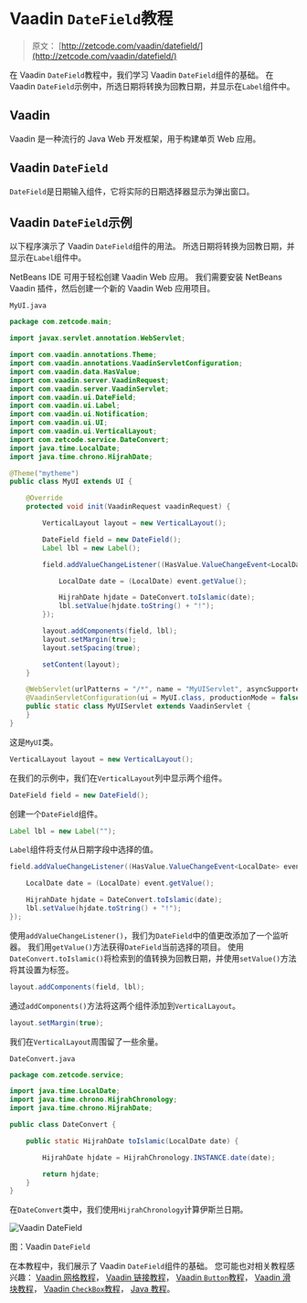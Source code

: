 # Vaadin `DateField`教程

> 原文： [http://zetcode.com/vaadin/datefield/](http://zetcode.com/vaadin/datefield/)

在 Vaadin `DateField`教程中，我们学习 Vaadin `DateField`组件的基础。 在 Vaadin `DateField`示例中，所选日期将转换为回教日期，并显示在`Label`组件中。

## Vaadin

Vaadin 是一种流行的 Java Web 开发框架，用于构建单页 Web 应用。

## Vaadin `DateField`

`DateField`是日期输入组件，它将实际的日期选择器显示为弹出窗口。

## Vaadin `DateField`示例

以下程序演示了 Vaadin `DateField`组件的用法。 所选日期将转换为回教日期，并显示在`Label`组件中。

NetBeans IDE 可用于轻松创建 Vaadin Web 应用。 我们需要安装 NetBeans Vaadin 插件，然后创建一个新的 Vaadin Web 应用项目。

`MyUI.java`

```java
package com.zetcode.main;

import javax.servlet.annotation.WebServlet;

import com.vaadin.annotations.Theme;
import com.vaadin.annotations.VaadinServletConfiguration;
import com.vaadin.data.HasValue;
import com.vaadin.server.VaadinRequest;
import com.vaadin.server.VaadinServlet;
import com.vaadin.ui.DateField;
import com.vaadin.ui.Label;
import com.vaadin.ui.Notification;
import com.vaadin.ui.UI;
import com.vaadin.ui.VerticalLayout;
import com.zetcode.service.DateConvert;
import java.time.LocalDate;
import java.time.chrono.HijrahDate;

@Theme("mytheme")
public class MyUI extends UI {

    @Override
    protected void init(VaadinRequest vaadinRequest) {

        VerticalLayout layout = new VerticalLayout();

        DateField field = new DateField();
        Label lbl = new Label();

        field.addValueChangeListener((HasValue.ValueChangeEvent<LocalDate> event) -> {

            LocalDate date = (LocalDate) event.getValue();

            HijrahDate hjdate = DateConvert.toIslamic(date);
            lbl.setValue(hjdate.toString() + "!");
        });

        layout.addComponents(field, lbl);
        layout.setMargin(true);
        layout.setSpacing(true);

        setContent(layout);
    }

    @WebServlet(urlPatterns = "/*", name = "MyUIServlet", asyncSupported = true)
    @VaadinServletConfiguration(ui = MyUI.class, productionMode = false)
    public static class MyUIServlet extends VaadinServlet {
    }
}

```

这是`MyUI`类。

```java
VerticalLayout layout = new VerticalLayout();

```

在我们的示例中，我们在`VerticalLayout`列中显示两个组件。

```java
DateField field = new DateField();

```

创建一个`DateField`组件。

```java
Label lbl = new Label("");

```

`Label`组件将支付从日期字段中选择的值。

```java
field.addValueChangeListener((HasValue.ValueChangeEvent<LocalDate> event) -> {

    LocalDate date = (LocalDate) event.getValue();

    HijrahDate hjdate = DateConvert.toIslamic(date);
    lbl.setValue(hjdate.toString() + "!");
});

```

使用`addValueChangeListener()`，我们为`DateField`中的值更改添加了一个监听器。 我们用`getValue()`方法获得`DateField`当前选择的项目。 使用`DateConvert.toIslamic()`将检索到的值转换为回教日期，并使用`setValue()`方法将其设置为标签。

```java
layout.addComponents(field, lbl);

```

通过`addComponents()`方法将这两个组件添加到`VerticalLayout`。

```java
layout.setMargin(true);

```

我们在`VerticalLayout`周围留了一些余量。

`DateConvert.java`

```java
package com.zetcode.service;

import java.time.LocalDate;
import java.time.chrono.HijrahChronology;
import java.time.chrono.HijrahDate;

public class DateConvert {

    public static HijrahDate toIslamic(LocalDate date) {

        HijrahDate hjdate = HijrahChronology.INSTANCE.date(date);

        return hjdate;
    }
}

```

在`DateConvert`类中，我们使用`HijrahChronology`计算伊斯兰日期。

![Vaadin DateField](img/e1d1901f1c9bc1deaad0c71e33490033.jpg)

图：Vaadin `DateField`

在本教程中，我们展示了 Vaadin `DateField`组件的基础。 您可能也对相关教程感兴趣： [Vaadin 网格教程](/vaadin/grid/)， [Vaadin 链接教程](/vaadin/link/)， [Vaadin `Button`教程](/vaadin/button/)， [Vaadin 滑块教程](/vaadin/slider/)， [Vaadin `CheckBox`教程](/vaadin/checkbox/)， [Java 教程](/lang/java/)。